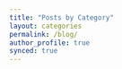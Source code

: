 ```yaml
---
title: "Posts by Category"
layout: categories
permalink: /blog/
author_profile: true
synced: true
---
```

